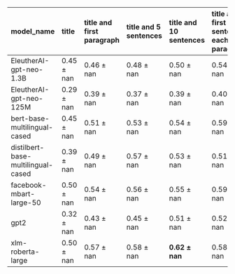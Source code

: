 | model_name                         | title          | title and first paragraph   | title and 5 sentences   | title and 10 sentences   | title and first sentence each paragraph   | raw text       |
|:-----------------------------------|:---------------|:----------------------------|:------------------------|:-------------------------|:------------------------------------------|:---------------|
| EleutherAI-gpt-neo-1.3B            | 0.45 $\pm$ nan | 0.46 $\pm$ nan              | 0.48 $\pm$ nan          | 0.50 $\pm$ nan           | 0.54 $\pm$ nan                            | 0              |
| EleutherAI-gpt-neo-125M            | 0.29 $\pm$ nan | 0.39 $\pm$ nan              | 0.37 $\pm$ nan          | 0.39 $\pm$ nan           | 0.40 $\pm$ nan                            | 0.50 $\pm$ nan |
| bert-base-multilingual-cased       | 0.45 $\pm$ nan | 0.51 $\pm$ nan              | 0.53 $\pm$ nan          | 0.54 $\pm$ nan           | 0.59 $\pm$ nan                            | 0.57 $\pm$ nan |
| distilbert-base-multilingual-cased | 0.39 $\pm$ nan | 0.49 $\pm$ nan              | 0.57 $\pm$ nan          | 0.53 $\pm$ nan           | 0.51 $\pm$ nan                            | 0.55 $\pm$ nan |
| facebook-mbart-large-50            | 0.50 $\pm$ nan | 0.54 $\pm$ nan              | 0.56 $\pm$ nan          | 0.55 $\pm$ nan           | 0.59 $\pm$ nan                            | 0.60 $\pm$ nan |
| gpt2                               | 0.32 $\pm$ nan | 0.43 $\pm$ nan              | 0.45 $\pm$ nan          | 0.51 $\pm$ nan           | 0.52 $\pm$ nan                            | 0.51 $\pm$ nan |
| xlm-roberta-large                  | 0.50 $\pm$ nan | 0.57 $\pm$ nan              | 0.58 $\pm$ nan          | **0.62 $\pm$ nan**       | 0.58 $\pm$ nan                            | 0.57 $\pm$ nan |